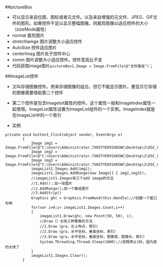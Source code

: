 ##pictureBox
 - 可以显示来自位图、图标或者元文件。以及来自增强的元文件、JPEG、GIF文件的图形。如果控件不足以显示整幅图像。则裁剪图像以适应控件的大小（sizeMode属性）
 - normal 裁剪图片
 - stretchIamge 图片调整大小适应控件
 - AutoSize 控件适应图片
 - centerImag 图片处于控件中心
 - zomm 图片调整大小适应控件。控件宽高比不变
 -  代码获取image图片`pictureBox1.Image = Image.FromFile(@"文件路径")`；
 
##ImageList控件
 - 又叫存储图像控件。用来存储图像的组合。但它不能显示图片。要显示它存储的图像需要借助第二个控件
 - 第二个控件是包含Imagelsit属性的控件。这个属性一般和ImageIndex属性一起使用。ImageList属性设置为ImageList组件的一个实例。ImageIndex就是在ImageList中的一个索引
 
- 实例


```
private void button1_Click(object sender, EventArgs e)
        {
            Image img1 = Image.FromFile(@"C:\Users\Administrator.7XKGTYE0VSX85WC\Desktop\2\DSC_0009.jpg");
            Image img2 = Image.FromFile(@"C:\Users\Administrator.7XKGTYE0VSX85WC\Desktop\2\DSC_0010.jpg");
            Image img3 = Image.FromFile(@"C:\Users\Administrator.7XKGTYE0VSX85WC\Desktop\2\DSC_0011.jpg");
            imageList1.Images.Add(img1);
            imageList1.Images.AddRange(new Image[] { img2,img3});
            //imageList1.Images有三个add image的方法
            //1.Add()；加一张图片
            //2.AddRange();加一个数组图片
            //3.AddStrip()
            Graphics ghc = Graphics.FromHwnd(this.Handle);//创建一个窗口句柄
            for(var i=0;i< imageList1.Images.Count;i++)
            {
                imageList1.Draw(ghc, new Point(50, 50), i);
                //Draw（）也有三种重载的方法
                //1.Draw（gra，左上角点，索引）
                //2.Draw（gra，水平坐标，垂直坐标，索引）
                //3.Draw（gra，水平坐标，垂直坐标，图像宽，图像长，索引）
                System.Threading.Thread.Sleep(1000);//进程停止1秒。因为放的太快了
            }
            imageList1.Images.Clear();
        }
```


